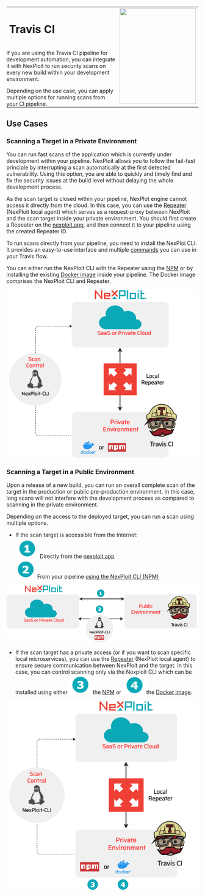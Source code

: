 <table id="integrations" >
  <tr>
    <td width="70%">
      <h1>Travis CI</h1>
    </td>
    <td width="30%" style="text-align:center" rowspan="3">
      <img src="guide/pipeline-integration/pipe-management/media/travis/travis-logo.png" width="200" height="250"></img>
    </td>
  </tr>
  <tr>
    <td style="text-align:left;vertical-align:text-top;padding:0px">
    <p>If you are using the Travis CI pipeline for development automation, you can integrate it with NexPloit to run security scans on every new build within your development environment.</p>
    Depending on the use case, you can apply multiple options for running scans from your CI pipeline.
    </td>
  </tr>
  </table>


## Use Cases
### Scanning a Target in a Private Environment
You can run fast scans of the application which is currently under development within your pipeline. NexPloit allows you to follow the fail-fast principle by interrupting a scan automatically at the first detected vulnerability. Using this option, you are able to quickly and timely find and fix the security issues at the build level without delaying the whole development process.

As the scan target is closed within your pipeline, NexPlot engine cannot access it directly from the cloud. In this case, you can use the [Repeater](/guide/introduction/deployment-onprem.md) (NexPloit local agent) which serves as a request-proxy between NexPloit and the scan target inside your private environment.  You should first create a Repeater on the [nexploit.app](https://nexploit.app), and then connect it to your pipeline using the created Repeater ID. 

To run scans directly from your pipeline, you need to install the NexPloi CLI. It provides an easy-to-use interface and multiple [commands](guide/np-cli/command-list.md) you can use in your Travis flow. 

You can either run the NexPloit CLI with the Repeater using the [NPM](https://kb.neuralegion.com/#/guide/pipeline-integration/pipe-management/travis/examples?id=example-2-scanning-via-a-repeater-using-the-nexploit-cli-npm-installation) or by installing the existing [Docker image](https://kb.neuralegion.com/#/guide/pipeline-integration/pipe-management/travis/examples?id=example-3-scanning-via-a-repeater-using-the-nexploit-cli-docker-installation) inside your pipeline. The Docker image comprises the NexPloit CLI and Repeater.  

 ![travis-flow](../media/travis/travis-flow.png ':size=45%')

 ### Scanning a Target in a Public Environment
 Upon a release of a new build, you can run an overall complete scan of the target in the production or public pre-production environment. In this case, long scans will not interfere with the development process as compared to scanning in the private environment.  

 Depending on the access to the deployed target, you can run a scan using multiple options.
 * If the scan target is accessible from the Internet:<br>
  ![one](../media/travis/1.png ':size=3%') Directly from the [nexploit.app](https://nexploit.app)<br>
  ![two](../media/travis/2.png ':size=3%') From your pipeline [using the NexPloit CLI (NPM)](https://kb.neuralegion.com/#/guide/pipeline-integration/pipe-management/travis/examples?id=example-1-direct-scanning-using-the-nexploit-cli-npm-installation) 

 ![repeater-npm](../media/travis/repeater-npm.png ':size=65%')

 * If the scan target has a private access (or if you want to scan specific local microservices), you can use the [Repeater](/guide/introduction/deployment-onprem.md) (NexPloit local agent) to ensure secure communication between NexPloit and the target. In this case, you can control scanning  only via the Nexploit CLI which can be installed using either ![three](../media/travis/3.png ':size=3%') the [NPM](https://kb.neuralegion.com/#/guide/pipeline-integration/pipe-management/travis/examples?id=example-2-scanning-via-a-repeater-using-the-nexploit-cli-npm-installation) or ![four](../media/travis/4.png ':size=3%')the [Docker image](https://kb.neuralegion.com/#/guide/pipeline-integration/pipe-management/travis/examples?id=example-3-scanning-via-a-repeater-using-the-nexploit-cli-docker-installation).

  ![docker-npm](../media/travis/docker-npm.png ':size=45%')









